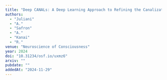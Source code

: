 ```yaml
---
title: "Deep CANALs: A Deep Learning Approach to Refining the Canalization Theory of Psychopathology"
authors:
  - "Juliani"
  - "A."
  - "Safron"
  - "A."
  - "Kanai"
  - "R."
venue: "Neuroscience of Consciousness"
year: 2024
doi: "10.31234/osf.io/uxmz6"
arxiv: ""
pubdate: ""
addedAt: "2024-11-29"
---
```

